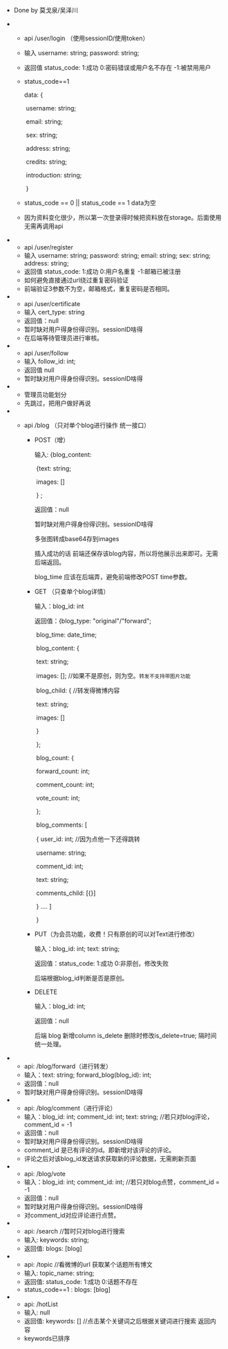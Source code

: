 - Done by 莫戈泉/吴泽川

- - api   /user/login （使用sessionID/使用token）

  - 输入  username: string; password: string;

  - 返回值  status_code: 1:成功 0:密码错误或用户名不存在 -1:被禁用用户

  - status_code==1  

    data: {

    ​        username:  string;

    ​        email: string;

    ​        sex: string; 

    ​        address: string;

    ​        credits: string;

    ​        introduction: string;

    ​                }

  - status_code == 0 || status_code == 1 data为空

  - 因为资料变化很少，所以第一次登录得时候把资料放在storage。后面使用无需再调用api

- - api  /user/register 
  - 输入 username: string; password: string; email: string; sex: string; address: string;
  - 返回值 status_code: 1:成功 0:用户名重复 -1:邮箱已被注册
  - 如何避免直接通过url绕过重复密码验证
  - 前端验证3参数不为空，邮箱格式，重复密码是否相同。

- - api /user/certificate
  - 输入 cert_type: string 
  - 返回值：null
  - 暂时缺对用户得身份得识别。sessionID啥得
  - 在后端等待管理员进行审核。

- - api /user/follow
  - 输入 follow_id: int;
  - 返回值 null
  - 暂时缺对用户得身份得识别。sessionID啥得

- - 管理员功能划分
  - 先跳过，把用户做好再说

- - api /blog  （只对单个blog进行操作 统一接口）

    - POST（增）

      输入:  {blog_content:

      ​                    {text: string;

      ​                      images: []

      ​                     }  ; 

      返回值：null

      暂时缺对用户得身份得识别。sessionID啥得

      多张图转成base64存到images

      插入成功的话 前端还保存该blog内容，所以将他展示出来即可。无需后端返回。

      blog_time 应该在后端弄，避免前端修改POST time参数。 

    - GET  （只查单个blog详情）

      输入：blog_id: int

      返回值：{blog_type: "original"/"forward";

      ​                 blog_time: date_time;

      ​                 blog_content: {

      ​                          text: string;

      ​                          images: []; //如果不是原创，则为空。``转发不支持带图片功能``

      ​                          blog_child: {  //转发得微博内容

      ​                                 text: string;

      ​                                 images: []

      ​                           }

      ​                    };

      ​                   blog_count: {

      ​                            forward_count: int;

      ​                            comment_count: int;

      ​                            vote_count: int;

      ​                    };

      ​                    blog_comments: [

      ​                           { user_id: int; //因为点他一下还得跳转

      ​                              username: string;

      ​                              comment_id: int;

      ​                              text: string;

      ​                              comments_child: [{}]

      ​                            } .... ]

      ​             }  

      

    - PUT（为会员功能，收费！只有原创的可以对Text进行修改）

      输入：blog_id: int; text: string;

      返回值：status_code: 1:成功 0:非原创，修改失败

      后端根据blog_id判断是否是原创。

    - DELETE

      输入：blog_id: int;

      返回值：null

      后端 blog 新增column is_delete 删除时修改is_delete=true; 隔时间统一处理。

- - api: /blog/forward（进行转发）
  - 输入：text: string; forward_blog(blog_id): int;
  - 返回值：null
  - 暂时缺对用户得身份得识别。sessionID啥得

- - api: /blog/comment（进行评论）
  - 输入：blog_id: int; comment_id: int; text: string; //若只对blog评论，comment_id = -1 
  - 返回值：null
  - 暂时缺对用户得身份得识别。sessionID啥得
  - comment_id 是已有评论的id。即新增对该评论的评论。
  - 评论之后对该blog_id发送请求获取新的评论数据，无需刷新页面

- - api: /blog/vote
  - 输入：blog_id: int; comment_id: int; //若只对blog点赞，comment_id = -1 
  - 返回值：null
  - 暂时缺对用户得身份得识别。sessionID啥得
  - 对comment_id对应评论进行点赞。
  
- - api: /search  //暂时只对blog进行搜索
  - 输入: keywords: string;
  - 返回值: blogs: [blog]
  
- - api: /topic  //看微博的url 获取某个话题所有博文
  - 输入: topic_name: string;
  - 返回值: status_code: 1:成功 0:话题不存在 
  - status_code==1 :  blogs: [blog]  
  
- - api: /hotList 
  - 输入: null
  - 返回值: keywords: [] //点击某个关键词之后根据关键词进行搜索 返回内容
  - keywords已排序

